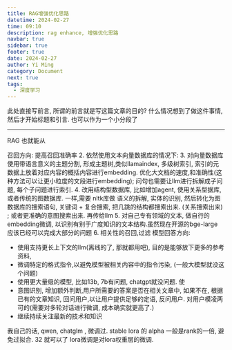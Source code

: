 ```yaml
---
title: RAG增强优化思路
datetime: 2024-02-27
time: 09:10
description: rag enhance, 增强优化思路
navbar: true
sidebar: true
footer: true
date: 2024-02-27
author: Yi Ming
category: Document
next: true
tags:
  - 深度学习
---
```


此处直接写前言, 所谓的前言就是写这篇文章的目的?
什么情况想到了做这件事情, 然后才开始标题和引言. 也可以作为一个小分段了


---

RAG 也就能从

召回方向:
	提高召回准确率
	2. 依然使用文本向量数据库的情况下:
	3. 对向量数据库使用带语言意义的主题分割, 形成主题树,类似llamaindex, 多级树索引, 索引的元数据上放着对应内容的概括内容进行embedding. 优化大文档的速度,和准确性(这种方法可以让更小粒度的文段进行embedding); 问句也需要让llm进行拆解成子问题, 每个子问题进行索引.
	4. 改用结构型数据库, 比如增加agent, 使用关系型据库, 或者传统的图数据库. 一样,需要 nltk库做 语义的拆解, 实体的识别, 然后转化为图数据库的搜索语句,   关键词 +  复合搜索, 把几跳的结构都搜索出来. (关系搜索出来) ; 或者更准确的意图搜索出来. 再传给llm
	5. 对自己专有领域的文本, 做自行的embedding微调, 以识别有别于广度知识的文本结构.虽然现在开源的bge-large 应该已经可以完成大部分的问题
	6. 相关性的召回,过滤
模型回答方向:
+ 使用支持更长上下文的llm(离线的了, 那就都用吧), 目的是能够放下更多的参考资料,
+ 微调特定的格式指令,以避免模型被相关内容中的指令污染, (一般大模型就没这个问题)
+ 使用更大量级的模型, 比如13b, 7b有问题, chatgpt就没问题. 使
+ 意图识别, 增加额外判断,用户所需要的答案是否在相关文章中,  如果不在, 根据已有的文章知识, 回问用户,以让用户提供足够的定语, 反问用户. 对用户模凌两可的(需要对多轮对话进行微调, 成本确实就更高了.)
+ 继续持续关注最新的技术和知识

我自己的话, qwen, chatglm , 微调过. stable
lora 的 alpha 一般是rank的一倍, 避免过拟合. 32 就可以了
lora微调是对lora权重层的微调.